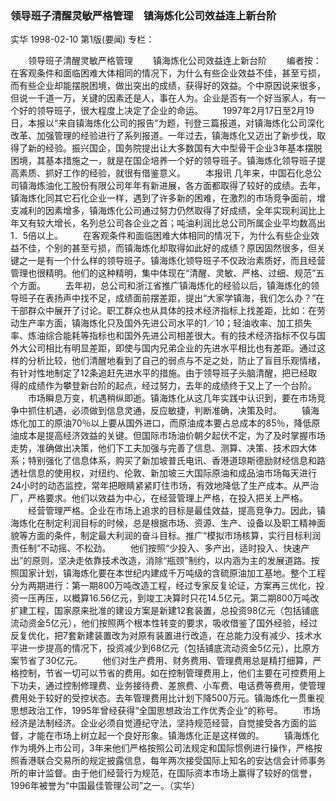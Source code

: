 ### 领导班子清醒灵敏严格管理　镇海炼化公司效益连上新台阶
实华
1998-02-10
第1版(要闻)
专栏：

　　领导班子清醒灵敏严格管理
　　镇海炼化公司效益连上新台阶
　　编者按：在客观条件和面临困难大体相同的情况下，为什么有些企业效益不佳，甚至亏损，而有些企业却能摆脱困境，做出突出的成绩，获得好的效益。个中原因说来很多，但说一千道一万，关键的因素还是人，事在人为。企业是否有一个好当家人，有一个好的领导班子，很大程度上决定了企业的命运。
　　1997年2月17日至2月19日，本报以“来自镇海炼化公司的报告”为题，刊登三篇报道，对镇海炼化公司深化改革、加强管理的经验进行了系列报道。一年过去，镇海炼化又迈出了新步伐，取得了新的经验。振兴国企，国务院提出让大多数国有大中型骨干企业3年基本摆脱困境，其基本措施之一，就是在国企培养一个好的领导班子。镇海炼化领导班子提高素质、抓好工作的经验，就很有借鉴意义。
　　本报讯  几年来，中国石化总公司镇海炼油化工股份有限公司年年有新进展，各方面都取得了较好的成绩。去年，镇海炼化同其它石化企业一样，遇到了许多新的困难，在激烈的市场竞争面前，增支减利的因素增多，镇海炼化公司通过努力仍然取得了好成绩，全年实现利润比上年又有较大增长，名列总公司各企业之首；吨油利润比总公司所属企业平均数高出1．5倍以上。
　　在客观条件和面临困难大体相同的情况下，为什么有些企业效益不佳，个别的甚至亏损，而镇海炼化却取得如此好的成绩？原因固然很多，但关键之一是有一个什么样的领导班子。镇海炼化领导班子不仅政治素质好，而且经营管理也很精明。他们的这种精明，集中体现在“清醒、灵敏、严格、过细、规范”五个方面。
　　去年初，总公司和浙江省推广镇海炼化的经验以后，镇海炼化的领导班子在表扬声中找不足，成绩面前摆差距，提出“大家学镇海，我们怎么办？”在干部群众中展开了讨论。职工群众也从具体的技术经济指标上找差距，比如：在劳动生产率方面，镇海炼化只及国外先进公司水平的1／10；轻油收率、加工损失率、炼油综合能耗等指标也和国外先进公司相差很大。有的技术经济指标不仅与国外大公司相比有明显差距，即使与国内兄弟企业的先进水平相比也有差距。通过这样的分析比较，他们清醒地看到了自己的弱点与不足之处，防止了盲目乐观情绪，有针对性地制定了12条追赶先进水平的措施。由于领导班子头脑清醒，把已经取得的成绩作为攀登新台阶的起点，经过努力，去年的成绩终于又上了一个台阶。
　　市场瞬息万变，机遇稍纵即逝。镇海炼化从这几年实践中认识到，要在市场竞争中抓住机遇，必须做到信息灵通，反应敏捷，判断准确，决策及时。
　　镇海炼化加工的原油70％以上要从国外进口，而原油成本要占总成本的85％，降低原油成本是提高经济效益的关键。但国际市场油价朝夕起伏不定，为了及时掌握市场走势，准确做出决策，他们下工夫加强与完善了信息、测算、决策、技术四大体系；特别强化了信息体系，购买了新加坡普氏电讯、香港道琼斯德励财经信息和路透社信息的使用权，对纽约、伦敦、新加坡三大国际原油和成品油市场每天进行24小时的动态监控，常年把眼睛紧紧盯住市场，有效地降低了生产成本。从严治厂，严格要求。他们以效益为中心，在经营管理上严格，在投入把关上严格。
　　经营管理严格。企业在市场上追求的目标是最佳效益，提高竞争力。因此，镇海炼化在制定利润目标的时候，总是根据市场、资源、生产、设备以及职工精神面貌等方面的条件，制定最大利润的奋斗目标。推广“模拟市场核算，实行目标利润责任制”不动摇、不松劲。
　　他们按照“少投入、多产出，适时投入、快速产出”的原则，坚决走依靠技术改造，消除“瓶颈”制约，以内涵为主的发展道路。按照国家计划，镇海炼化要在本世纪内建成千万吨级的含硫原油加工基地。整个工程分为两期进行：第一期800万吨改造工程，经过专家反复论证，方案再三优化，投资一压再压，以概算16.56亿元，到竣工决算时只花14.5亿元。第二期800万吨改扩建工程，国家原来批准的建设方案是新建12套装置，总投资98亿元（包括铺底流动资金5亿元），他们按照两个根本性转变的要求，吸收借鉴了国外经验，经过反复优化，把7套新建装置改为对原有装置进行改造，在总能力没有减少、技术水平进一步提高的情况下，投资减少到68亿元（包括铺底流动资金5亿元），比原方案节省了30亿元。
　　他们对生产费用、财务费用、管理费用总是精打细算，严格控制，节省一切可以节省的费用。如在控制管理费用上，他们主要在可控费用上下功夫，通过控制修理费、业务接待费、差旅费、小车费、电话费等费用，使管理费用处于较好的受控状态。去年管理费用比计划下降500万元。镇海炼化一贯重视思想政治工作，1995年曾经获得“全国思想政治工作优秀企业”的称号。
　　市场经济是法制经济。企业必须自觉遵纪守法，坚持规范经营，自觉接受各方面的监督，才能在市场上树立起一个良好形象。镇海炼化正是这样做的。
　　镇海炼化作为境外上市公司，3年来他们严格按照公司法规定和国际惯例进行操作，严格按照香港联合交易所的规定披露信息，每年两次接受国际上知名的安达信会计师事务所的审计监督。由于他们经营行为规范，在国际资本市场上赢得了较好的信誉，1996年被誉为“中国最佳管理公司”之一。（实华）
